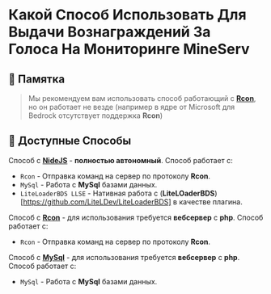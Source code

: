 # Какой Способ Использовать Для Выдачи Вознаграждений За Голоса На Мониторинге MineServ

## 🔮 Памятка

>Мы рекомендуем вам использовать способ работающий с [**Rcon**](/docs/RewardSystem/RCON-Method.md), но он работает не везде (например в ядре от Microsoft для Bedrock отсутствует поддержка **Rcon**)

## 🧩 Доступные Способы

Способ с [**NideJS**](/docs/RewardSystem/NodeJS-Module-Method.md) - **полностью автономный**. Способ работает с: 
- `Rcon` - Отправка команд на сервер по протоколу **Rcon**.
- `MySql` - Работа с **MySql** базами данных.
- `LiteLoaderBDS LLSE` - Нативная работа с (**LiteLOaderBDS**)[https://github.com/LiteLDev/LiteLoaderBDS] в качестве плагина.

Способ с [**Rcon**](/docs/RewardSystem/RCON-Method.md) - для использования требуется **вебсервер** с **php**. Способ работает с:
- `Rcon` - Отправка команд на сервер по протоколу **Rcon**.

Способ с [**MySql**](/docs/RewardSystem/RCON-Method.md) - для использования требуется **вебсервер** с **php**. Способ работает с:
- `MySql` - Работа с **MySql** базами данных.
